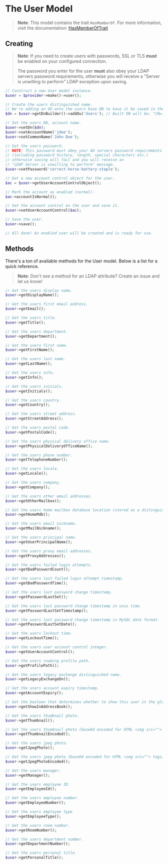# The User Model

> **Note**: This model contains the trait `HasMemberOf`. For more information, visit the documentation:
> [HasMemberOfTrait](/models/traits/has-member-of.md)

## Creating

> **Note**: If you need to create users with passwords, SSL or TLS **must** be enabled on your configured connection.
>
> The password you enter for the user **must** also obey your LDAP servers password requirements,
> otherwise you will receive a "Server is unwilling to perform" LDAP exception upon saving.

```php
// Construct a new User model instance.
$user = $provider->make()->user();

// Create the users distinguished name.
// We're adding an OU onto the users base DN to have it be saved in the specified OU.
$dn = $user->getDnBuilder()->addOu('Users'); // Built DN will be: "CN=John Doe,OU=Users,DC=acme,DC=org";

// Set the users DN, account name.
$user->setDn($dn);
$user->setAccountName('jdoe');
$user->setCommonName('John Doe');

// Set the users password.
// NOTE: This password must obey your AD servers password requirements
// (including password history, length, special characters etc.)
// otherwise saving will fail and you will receive an
// "LDAP Server is unwilling to perform" message.
$user->setPassword('correct-horse-battery-staple');

// Get a new account control object for the user.
$ac = $user->getUserAccountControlObject();

// Mark the account as enabled (normal).
$ac->accountIsNormal();

// Set the account control on the user and save it.
$user->setUserAccountControl($ac);

// Save the user.
$user->save();

// All done! An enabled user will be created and is ready for use.
```

## Methods

There's a ton of available methods for the User model. Below is a list for a quick reference.

> **Note**: Don't see a method for an LDAP attribute? Create an issue and let us know!

```php
// Get the users display name.
$user->getDisplayName();

// Get the users first email address.
$user->getEmail();

// Get the users title.
$user->getTitle();

// Get the users department.
$user->getDepartment();

// Get the users first name.
$user->getFirstName();

// Get the users last name.
$user->getLastName();

// Get the users info.
$user->getInfo();

// Get the users initials.
$user->getInitials();

// Get the users country.
$user->getCountry();

// Get the users street address.
$user->getStreetAddress();

// Get the users postal code.
$user->getPostalCode();

// Get the users physical delivery office name.
$user->getPhysicalDeliveryOfficeName();

// Get the users phone number.
$user->getTelephoneNumber();

// Get the users locale.
$user->getLocale();

// Get the users company.
$user->getCompany();

// Get the users other email addresses.
$user->getOtherMailbox();

// Get the users home mailbox database location (stored as a distinguished name). 
$user->getHomeMdb();

// Get the users email nickname.
$user->getMailNickname();

// Get the users principal name.
$user->getUserPrincipalName();

// Get the users proxy email addresses.
$user->getProxyAddresses();

// Get the users failed login attempts.
$user->getBadPasswordCount();

// Get the users last failed login attempt timestamp.
$user->getBadPasswordTime();

// Get the users last password change timestamp.
$user->getPasswordLastSet();

// Get the users last password change timestamp in unix time.
$user->getPasswordLastSetTimestamp();

// Get the users last password change timestamp in MySQL date format.
$user->getPasswordLastSetDate();

// Get the users lockout time.
$user->getLockoutTime();

// Get the users user account control integer.
$user->getUserAccountControl();

// Get the users roaming profile path.
$user->getProfilePath();

// Get the users legacy exchange distinguished name.
$user->getLegacyExchangeDn();

// Get the users account expiry timestamp.
$user->getAccountExpiry();

// Get the boolean that determines whether to show this user in the global address book.
$user->getShowInAddressBook();

// Get the users thumbnail photo.
$user->getThumbnail();

// Get the users thumbnail photo (base64 encoded for HTML <img src=""> tags).
$user->getThumbnailEncoded();

// Get the users jpeg photo.
$user->getJpegPhoto();

// Get the users jpeg photo (base64 encoded for HTML <img src=""> tags).
$user->getJpegPhotoEncoded();

// Get the users manager.
$user->getManager();

// Get the users employee ID.
$user->getEmployeeId();

// Get the users employee number.
$user->getEmployeeNumber();

// Get the users employee type
$user->getEmployeeType();

// Get the users room number.
$user->getRoomNumber();

// Get the users department number.
$user->getDepartmentNumber();

// Get the users personal title.
$user->getPersonalTitle();
```
